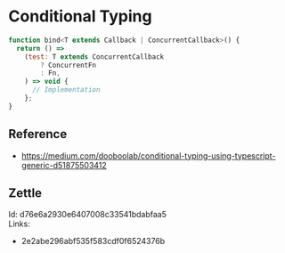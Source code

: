 # Conditional Typing

```js
function bind<T extends Callback | ConcurrentCallback>() {
  return () =>
    (test: T extends ConcurrentCallback
        ? ConcurrentFn
        : Fn,
    ) => void {
      // Implementation
    };
}
```

## Reference

- https://medium.com/dooboolab/conditional-typing-using-typescript-generic-d51875503412

## Zettle

Id: d76e6a2930e6407008c33541bdabfaa5  
Links:
- 2e2abe296abf535f583cdf0f6524376b
